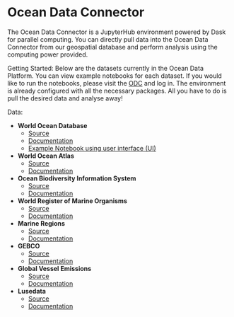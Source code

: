 # Ocean Data Connector

<!-- <img src="https://github.com/C4IROcean/OceanDataConnector/blob/master/figs/OceanDataConnectorLogoDark.png" alt="ODC Logo"/> -->


The Ocean Data Connector is a JupyterHub environment powered by Dask for parallel computing.
You can directly pull data into the Ocean Data Connector from our geospatial database and perform analysis using the computing power provided.

Getting Started:
Below are the datasets currently in the Ocean Data Platform. You can view example notebooks for each dataset. 
If you would like to run the notebooks, please visit the [ODC](https://dask.prod.oceandata.xyz/) and log in.
The environment is already configured with all the necessary packages. All you have to do is pull the desired data and analyse away!

Data:
* **World Ocean Database**
  * [Source](https://www.ncei.noaa.gov/products/world-ocean-database)
  * [Documentation](https://github.com/C4IROcean/OceanDataConnector/blob/master/data/World%20Ocean%20Database/WorldOceanDatabase.md)
  * [Example Notebook using user interface (UI)](https://github.com/C4IROcean/OceanDataConnector/blob/master/data/World%20Ocean%20Database/WorldOceanDatabase_selector.ipynb)
* **World Ocean Atlas**
  * [Source](https://www.ncei.noaa.gov/products/world-ocean-atlas)
  * [Documentation](https://github.com/C4IROcean/OceanDataConnector/blob/master/data/World%20Ocean%20Atlas/WorldOceanAtlas.md)
* **Ocean Biodiversity Information System**
  * [Source](https://obis.org/)
  * [Documentation](https://github.com/C4IROcean/OceanDataConnector/blob/master/data/OBIS/OBIS.md)
* **World Register of Marine Organisms**
  * [Source](https://www.marinespecies.org/)
  * [Documentation](https://github.com/C4IROcean/OceanDataConnector/blob/master/data/Worms/WoRMS.md)
* **Marine Regions**
  * [Source](https://www.marineregions.org/)
  * [Documentation](https://github.com/C4IROcean/OceanDataConnector/blob/master/data/Marine%20Regions/MarineRegions.md)
* **GEBCO**
  * [Source](https://www.gebco.net/)
  * [Documentation](https://github.com/C4IROcean/OceanDataConnector/blob/master/data/GEBCO%20Bathymetry/GEBCO%20Bathymetry.md)
* **Global Vessel Emissions**
  * [Source](https://www.c4irocean.earth/c4ir-ocean-projects/ship-emissions-tracking)
  * [Documentation](https://github.com/C4IROcean/OceanDataConnector/blob/master/data/GlobalVesselEmissions/GlobalVesselEmissons.md)
* **Lusedata**
  * [Source](https://lusedata.no/)
  * [Documentation](https://github.com/C4IROcean/OceanDataConnector/blob/notebook_update/data/lusedata/lusedata.md)



<!-- <img src="https://github.com/C4IROcean/OceanDataConnector/blob/master/figs/ODCBenefits.png" alt="ODC Benefits"/> -->

